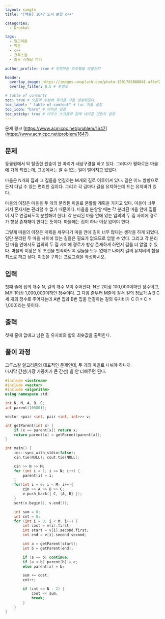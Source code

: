 ```yaml
---
layout: single
title: "[백준] 1647 도시 분할 c++"

categories:
  - Kruskal

tags:
  - 알고리즘
  - 백준
  - c++
  - 크루스칼
  - 최소 스패닝 트리

author_profile: true # 왼쪽부분 프로필을 띄울건지

header:
  overlay_image: https://images.unsplash.com/photo-1501785888041-af3ef285b470?ixlib=rb-1.2.1&ixid=eyJhcHBfaWQiOjEyMDd9&auto=format&fit=crop&w=1350&q=80
  overlay_filter: 0.5 # 투명도

# table of contents
toc: true # 오른쪽 부분에 목차를 자동 생성해준다.
toc_label: " table of content" # toc 이름 설정
toc_icon: "bars" # 아이콘 설정
toc_sticky: true # 마우스 스크롤과 함께 내려갈 것인지 설정
---
```


문제 링크 [https://www.acmicpc.net/problem/1647](https://www.acmicpc.net/problem/1647)

## 문제

동물원에서 막 탈출한 원숭이 한 마리가 세상구경을 하고 있다. 그러다가 평화로운 마을에 가게 되었는데, 그곳에서는 알 수 없는 일이 벌어지고 있었다.

마을은 N개의 집과 그 집들을 연결하는 M개의 길로 이루어져 있다. 길은 어느 방향으로든지 다닐 수 있는 편리한 길이다. 그리고 각 길마다 길을 유지하는데 드는 유지비가 있다.

마을의 이장은 마을을 두 개의 분리된 마을로 분할할 계획을 가지고 있다. 마을이 너무 커서 혼자서는 관리할 수 없기 때문이다. 마을을 분할할 때는 각 분리된 마을 안에 집들이 서로 연결되도록 분할해야 한다. 각 분리된 마을 안에 있는 임의의 두 집 사이에 경로가 항상 존재해야 한다는 뜻이다. 마을에는 집이 하나 이상 있어야 한다.

그렇게 마을의 이장은 계획을 세우다가 마을 안에 길이 너무 많다는 생각을 하게 되었다. 일단 분리된 두 마을 사이에 있는 길들은 필요가 없으므로 없앨 수 있다. 그리고 각 분리된 마을 안에서도 임의의 두 집 사이에 경로가 항상 존재하게 하면서 길을 더 없앨 수 있다. 마을의 이장은 위 조건을 만족하도록 길들을 모두 없애고 나머지 길의 유지비의 합을 최소로 하고 싶다. 이것을 구하는 프로그램을 작성하시오.

## 입력

첫째 줄에 집의 개수 N, 길의 개수 M이 주어진다. N은 2이상 100,000이하인 정수이고, M은 1이상 1,000,000이하인 정수이다. 그 다음 줄부터 M줄에 걸쳐 길의 정보가 A B C 세 개의 정수로 주어지는데 A번 집과 B번 집을 연결하는 길의 유지비가 C (1 ≤ C ≤ 1,000)라는 뜻이다.

## 출력

첫째 줄에 없애고 남은 길 유지비의 합의 최솟값을 출력한다.

## 풀이 과정

크루스칼 알고리즘의 대표적인 문제인데, 두 개의 마을로 나눠야 하니까  
마지막 간선(가장 가중치가 큰 간선) 을 안 더해주면 된다.

```c++
#include <iostream>
#include <vector>
#include <algorithm>
using namespace std;

int N, M, A, B, C;
int parent[100001];

vector <pair <int, pair <int, int>>> v;

int getParent(int x) {
	if (x == parent[x]) return x;
	return parent[x] = getParent(parent[x]);
}

int main() {
	ios::sync_with_stdio(false);
	cin.tie(NULL); cout.tie(NULL);

	cin >> N >> M;
	for (int i = 1; i <= N; i++) {
		parent[i] = i;
	}
	for(int i = 0; i < M; i++){
		cin >> A >> B >> C;
		v.push_back({ C, {A, B} });
	}
	sort(v.begin(), v.end());

	int sum = 0;
	int cnt = 0;
	for (int i = 0; i < M; i++) {
		int cost = v[i].first;
		int start = v[i].second.first;
		int end = v[i].second.second;

		int a = getParent(start);
		int b = getParent(end);

		if (a == b) continue;
		if (a < b) parent[b] = a;
		else parent[a] = b;

		sum += cost;
		cnt++;

		if (cnt == N - 2) {
			cout << sum;
			break;
		}
	}
}
```

